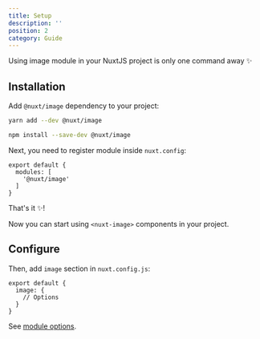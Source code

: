 ```yaml
---
title: Setup
description: ''
position: 2
category: Guide
---
```


Using image module in your NuxtJS project is only one command away ✨

## Installation

Add `@nuxt/image` dependency to your project:

<code-group>
  <code-block label="Yarn" active>

  ```bash
  yarn add --dev @nuxt/image
  ```

  </code-block>
  <code-block label="NPM">

  ```bash
  npm install --save-dev @nuxt/image
  ```

  </code-block>
</code-group>




Next, you need to register module inside `nuxt.config`:

```bash{}[.nuxt.config.js]
export default {
  modules: [
    '@nuxt/image'
  ]
}
```

That's it ✨!

Now you can start using `<nuxt-image>` components in your project.

## Configure

Then, add `image` section in `nuxt.config.js`:

```js[nuxt.config.js]
export default {
  image: {
    // Options
  }
}
```

See [module options](/options).
